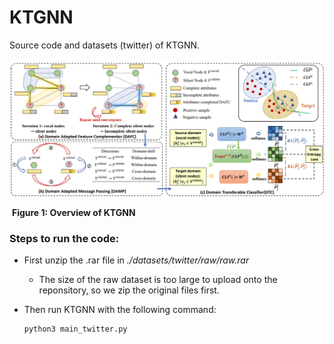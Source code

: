 # KTGNN
Source code and datasets (twitter) of KTGNN.

<img src="model_archtecture.png" style="zoom:75%;" />

​																**Figure 1: Overview of KTGNN**

### Steps to run the code:

* First unzip the .rar file in *./datasets/twitter/raw/raw.rar*

  * The size of the raw dataset is too large to upload onto  the reponsitory, so we zip the original files first.
* Then run KTGNN with the following command:

  ```shell
  python3 main_twitter.py
  ```

  